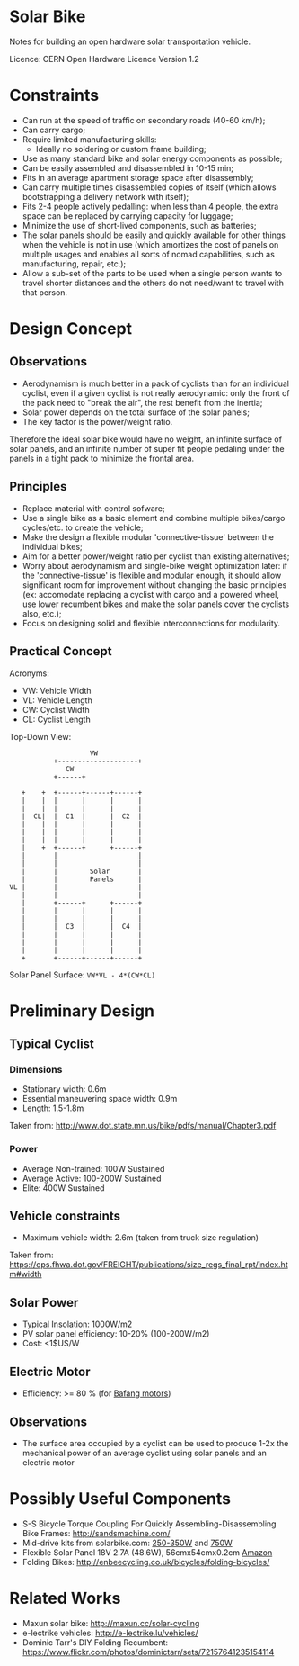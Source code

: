 # Solar Bike

Notes for building an open hardware solar transportation vehicle.

Licence: CERN Open Hardware Licence Version 1.2

# Constraints

* Can run at the speed of traffic on secondary roads (40-60 km/h);
* Can carry cargo;
* Require limited manufacturing skills:
  * Ideally no soldering or custom frame building;
* Use as many standard bike and solar energy components as possible;
* Can be easily assembled and disassembled in 10-15 min;
* Fits in an average apartment storage space after disassembly;
* Can carry multiple times disassembled copies of itself (which allows bootstrapping a delivery network with itself);
* Fits 2-4 people actively pedalling: when less than 4 people, the extra space can be replaced by carrying capacity for luggage;
* Minimize the use of short-lived components, such as batteries;
* The solar panels should be easily and quickly available for other things when the vehicle is not in use (which amortizes the cost of panels on multiple usages and enables all sorts of nomad capabilities, such as manufacturing, repair, etc.);
* Allow a sub-set of the parts to be used when a single person wants to travel shorter distances and the others do not need/want to travel with that person.

# Design Concept

## Observations

* Aerodynamism is much better in a pack of cyclists than for an individual cyclist, even if a given cyclist is not really aerodynamic: only the front of the pack need to "break the air", the rest benefit from the inertia;
* Solar power depends on the total surface of the solar panels;
* The key factor is the power/weight ratio.

Therefore the ideal solar bike would have no weight, an infinite surface of solar panels, and an infinite number of super fit people pedaling under the panels in a tight pack to minimize the frontal area.

## Principles

* Replace material with control sofware;
* Use a single bike as a basic element and combine multiple bikes/cargo cycles/etc. to create the vehicle;
* Make the design a flexible modular 'connective-tissue' between the individual bikes;
* Aim for a better power/weight ratio per cyclist than existing alternatives;
* Worry about aerodynamism and single-bike weight optimization later: if the 'connective-tissue' is flexible and modular enough, it should allow significant room for improvement without changing the basic principles (ex: accomodate replacing a cyclist with cargo and a powered wheel, use lower recumbent bikes and make the solar panels cover the cyclists also, etc.);
* Focus on designing solid and flexible interconnections for modularity.

## Practical Concept

Acronyms:
* VW: Vehicle Width
* VL: Vehicle Length
* CW: Cyclist Width
* CL: Cyclist Length

Top-Down View:

````
                    VW
           +--------------------+
              CW
           +------+

   +    +  +------+------+------+
   |    |  |      |      |      |
   |    |  |      |      |      |
   |  CL|  |  C1  |      |  C2  |
   |    |  |      |      |      |
   |    |  |      |      |      |
   |    |  |      |      |      |
   |    +  +------+      +------+
   |       |                    |
   |       |                    |
   |       |        Solar       |
   |       |        Panels      |
VL |       |                    |
   |       |                    |
   |       +------+      +------+
   |       |      |      |      |
   |       |      |      |      |
   |       |  C3  |      |  C4  |
   |       |      |      |      |
   |       |      |      |      |
   |       |      |      |      |
   +       +------+------+------+
````

Solar Panel Surface: ````VW*VL - 4*(CW*CL)````

# Preliminary Design

## Typical Cyclist

### Dimensions

* Stationary width: 0.6m 
* Essential maneuvering space width: 0.9m
* Length: 1.5-1.8m

Taken from: http://www.dot.state.mn.us/bike/pdfs/manual/Chapter3.pdf

### Power

* Average Non-trained: 100W Sustained
* Average Active: 100-200W Sustained
* Elite: 400W Sustained

## Vehicle constraints

* Maximum vehicle width: 2.6m (taken from truck size regulation)

Taken from: https://ops.fhwa.dot.gov/FREIGHT/publications/size_regs_final_rpt/index.htm#width

## Solar Power

* Typical Insolation: 1000W/m2
* PV solar panel efficiency: 10-20% (100-200W/m2)
* Cost: <1$US/W

## Electric Motor

* Efficiency: >= 80 % (for [Bafang motors](http://www.bafang-e.com/en/components/component/motor/mm-g520250.html))


## Observations

* The surface area occupied by a cyclist can be used to produce 1-2x the mechanical power of an average cyclist using solar panels and an electric motor


# Possibly Useful Components

* S-S Bicycle Torque Coupling For Quickly Assembling-Disassembling Bike Frames: http://sandsmachine.com/
* Mid-drive kits from solarbike.com: [250-350W](http://solarbike.com.au/electrickits/250-350-watt-8fun-mid-drive-kits/) and [750W](http://solarbike.com.au/electrickits/750-watt-8fun-mid-drive-kit/)
* Flexible Solar Panel 18V 2.7A (48.6W), 56cmx54cmx0.2cm [Amazon](https://www.amazon.fr/MOHOO-Photovolta%C3%AFque-Semi-Flexible-Transformation-l%C3%A9lectricit%C3%A9-Construction/dp/B06XWCD5K6/ref=sr_1_cc_1?s=aps&ie=UTF8&qid=1516489784&sr=1-1-catcorr&keywords=sunpower+18V)
* Folding Bikes: http://enbeecycling.co.uk/bicycles/folding-bicycles/

# Related Works

* Maxun solar bike: http://maxun.cc/solar-cycling
* e-lectrike vehicles: http://e-lectrike.lu/vehicles/
* Dominic Tarr's DIY Folding Recumbent: https://www.flickr.com/photos/dominictarr/sets/72157641235154114

